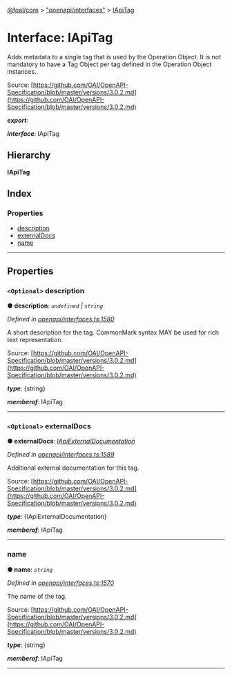 [@foal/core](../README.md) > ["openapi/interfaces"](../modules/_openapi_interfaces_.md) > [IApiTag](../interfaces/_openapi_interfaces_.iapitag.md)

# Interface: IApiTag

Adds metadata to a single tag that is used by the Operation Object. It is not mandatory to have a Tag Object per tag defined in the Operation Object instances.

Source: [https://github.com/OAI/OpenAPI-Specification/blob/master/versions/3.0.2.md](https://github.com/OAI/OpenAPI-Specification/blob/master/versions/3.0.2.md)

*__export__*: 

*__interface__*: IApiTag

## Hierarchy

**IApiTag**

## Index

### Properties

* [description](_openapi_interfaces_.iapitag.md#description)
* [externalDocs](_openapi_interfaces_.iapitag.md#externaldocs)
* [name](_openapi_interfaces_.iapitag.md#name)

---

## Properties

<a id="description"></a>

### `<Optional>` description

**● description**: *`undefined` \| `string`*

*Defined in [openapi/interfaces.ts:1580](https://github.com/FoalTS/foal/blob/70cc46bd/packages/core/src/openapi/interfaces.ts#L1580)*

A short description for the tag. CommonMark syntax MAY be used for rich text representation.

Source: [https://github.com/OAI/OpenAPI-Specification/blob/master/versions/3.0.2.md](https://github.com/OAI/OpenAPI-Specification/blob/master/versions/3.0.2.md)

*__type__*: {string}

*__memberof__*: IApiTag

___
<a id="externaldocs"></a>

### `<Optional>` externalDocs

**● externalDocs**: *[IApiExternalDocumentation](_openapi_interfaces_.iapiexternaldocumentation.md)*

*Defined in [openapi/interfaces.ts:1589](https://github.com/FoalTS/foal/blob/70cc46bd/packages/core/src/openapi/interfaces.ts#L1589)*

Additional external documentation for this tag.

Source: [https://github.com/OAI/OpenAPI-Specification/blob/master/versions/3.0.2.md](https://github.com/OAI/OpenAPI-Specification/blob/master/versions/3.0.2.md)

*__type__*: {IApiExternalDocumentation}

*__memberof__*: IApiTag

___
<a id="name"></a>

###  name

**● name**: *`string`*

*Defined in [openapi/interfaces.ts:1570](https://github.com/FoalTS/foal/blob/70cc46bd/packages/core/src/openapi/interfaces.ts#L1570)*

The name of the tag.

Source: [https://github.com/OAI/OpenAPI-Specification/blob/master/versions/3.0.2.md](https://github.com/OAI/OpenAPI-Specification/blob/master/versions/3.0.2.md)

*__type__*: {string}

*__memberof__*: IApiTag

___

